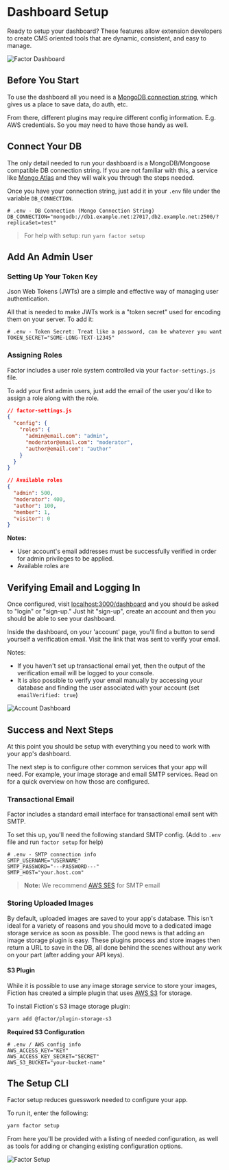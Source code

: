 # Dashboard Setup

Ready to setup your dashboard? These features allow extension developers to create CMS oriented tools that are dynamic, consistent, and easy to manage.

![Factor Dashboard](./img/dashboard.jpg)

## Before You Start

To use the dashboard all you need is a [MongoDB connection string](https://docs.mongodb.com/manual/reference/connection-string/), which gives us a place to save data, do auth, etc.

From there, different plugins may require different config information. E.g. AWS credentials. So you may need to have those handy as well.

## Connect Your DB

The only detail needed to run your dashboard is a MongoDB/Mongoose compatible DB connection string. If you are not familiar with this, a service like [Mongo Atlas](https://www.mongodb.com/cloud/atlas) and they will walk you through the steps needed.

Once you have your connection string, just add it in your `.env` file under the variable `DB_CONNECTION`.

```git
# .env - DB Connection (Mongo Connection String)
DB_CONNECTION="mongodb://db1.example.net:27017,db2.example.net:2500/?replicaSet=test"
```

> For help with setup: run `yarn factor setup`

## Add An Admin User

### Setting Up Your Token Key

Json Web Tokens (JWTs) are a simple and effective way of managing user authentication.

All that is needed to make JWTs work is a "token secret" used for encoding them on your server. To add it:

```git
# .env - Token Secret: Treat like a password, can be whatever you want
TOKEN_SECRET="SOME-LONG-TEXT-12345"
```

### Assigning Roles

Factor includes a user role system controlled via your `factor-settings.js` file.

To add your first admin users, just add the email of the user you'd like to assign a role along with the role.

```json
// factor-settings.js
{
  "config": {
    "roles": {
      "admin@email.com": "admin",
      "moderator@email.com": "moderator",
      "author@email.com": "author"
    }
  }
}

// Available roles
{
  "admin": 500,
  "moderator": 400,
  "author": 100,
  "member": 1,
  "visitor": 0
}

```

**Notes:**

- User account's email addresses must be successfully verified in order for admin privileges to be applied.
- Available roles are

## Verifying Email and Logging In

Once configured, visit [localhost:3000/dashboard](http://localhost:3000/dashboard) and you should be asked to "login" or "sign-up." Just hit "sign-up", create an account and then you should be able to see your dashboard.

Inside the dashboard, on your 'account' page, you'll find a button to send yourself a verification email. Visit the link that was sent to verify your email.

Notes:

- If you haven't set up transactional email yet, then the output of the verification email will be logged to your console.
- It is also possible to verify your email manually by accessing your database and finding the user associated with your account (set `emailVerified: true`)

![Account Dashboard](./img/dashboard-account.jpg)

## Success and Next Steps

At this point you should be setup with everything you need to work with your app's dashboard.

The next step is to configure other common services that your app will need. For example, your image storage and email SMTP services. Read on for a quick overview on how those are configured.

### Transactional Email

Factor includes a standard email interface for transactional email sent with SMTP.

To set this up, you'll need the following standard SMTP config. (Add to `.env` file and run `factor setup` for help)

```git
# .env - SMTP connection info
SMTP_USERNAME="USERNAME"
SMTP_PASSWORD="---PASSWORD---"
SMTP_HOST="your.host.com"

```

> **Note:** We recommend [AWS SES](https://aws.amazon.com/ses/) for SMTP email

### Storing Uploaded Images

By default, uploaded images are saved to your app's database. This isn't ideal for a variety of reasons and you should move to a dedicated image storage service as soon as possible. The good news is that adding an image storage plugin is easy. These plugins process and store images then return a URL to save in the DB, all done behind the scenes without any work on your part (after adding your API keys).

#### S3 Plugin

While it is possible to use any image storage service to store your images, Fiction has created a simple plugin that uses [AWS S3](https://aws.amazon.com/s3/) for storage.

To install Fiction's S3 image storage plugin:

```bash
yarn add @factor/plugin-storage-s3
```

**Required S3 Configuration**

```git
# .env / AWS config info
AWS_ACCESS_KEY="KEY"
AWS_ACCESS_KEY_SECRET="SECRET"
AWS_S3_BUCKET="your-bucket-name"
```

## The Setup CLI

Factor setup reduces guesswork needed to configure your app.

To run it, enter the following:

```bash
yarn factor setup
```

From here you'll be provided with a listing of needed configuration, as well as tools for adding or changing existing configuration options.

![Factor Setup](./img/factor-setup.png)
